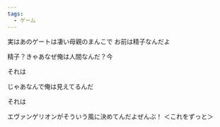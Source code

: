 ```yaml
---
tags:
  - ゲーム
---
```

実はあのゲートは凄い母親のまんこで
お前は精子なんだよ

精子？きゃあなぜ俺は人間なんだ？今

それは

じゃあなんで俺は見えてるんだ

それは

エヴァンゲリオンがそういう風に決めてんだよぜんぶ！
＜これをずっと＞